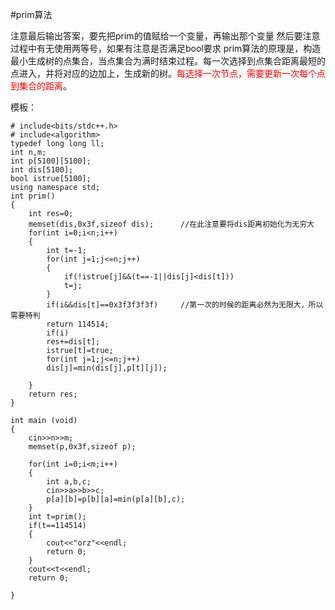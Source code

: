
#prim算法

注意最后输出答案，要先把prim的值赋给一个变量，再输出那个变量
然后要注意过程中有无使用两等号，如果有注意是否满足bool要求
prim算法的原理是，构造最小生成树的点集合，当点集合为满时结束过程。每一次选择到点集合距离最短的点进入，并将对应的边加上，生成新的树。<font color=red>每选择一次节点，需要更新一次每个点到集合的距离</font>。

模板：

```
# include<bits/stdc++.h>
# include<algorithm>
typedef long long ll;
int n,m;
int p[5100][5100];
int dis[5100];
bool istrue[5100];
using namespace std;
int prim()
{
	int res=0;
	memset(dis,0x3f,sizeof dis);      //在此注意要将dis距离初始化为无穷大
	for(int i=0;i<n;i++)
	{
		int t=-1;
		for(int j=1;j<=n;j++)
		{
			if(!istrue[j]&&(t==-1||dis[j]<dis[t]))
			t=j;
		}
		if(i&&dis[t]==0x3f3f3f3f)     //第一次的时候的距离必然为无限大，所以需要特判
		return 114514;
		if(i)
		res+=dis[t];
		istrue[t]=true;
		for(int j=1;j<=n;j++)
		dis[j]=min(dis[j],p[t][j]);
		
	}
	return res;
}

int main (void)
{
	cin>>n>>m;
	memset(p,0x3f,sizeof p);
	
	for(int i=0;i<m;i++)
	{
		int a,b,c;
		cin>>a>>b>>c;
		p[a][b]=p[b][a]=min(p[a][b],c);
	}
	int t=prim();
	if(t==114514)
	{
		cout<<"orz"<<endl;
		return 0;
	}
	cout<<t<<endl;
	return 0;
	
}
```
